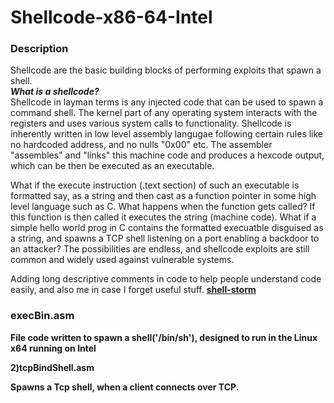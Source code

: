 # Shellcode-x86-64-Intel
<h3>Description</h3>

<p>Shellcode are the basic building blocks of performing exploits that spawn a shell. </br>
<b>
<i>What is a shellcode?</i>
</b> </br>
Shellcode in layman terms is any injected code that can be used to spawn a command shell. The kernel part of any operating system interacts with the registers and uses various system calls to functionality. Shellcode is inherently written in low level assembly langugae following certain rules like no hardcoded address, and no nulls "0x00" etc. The assembler "assembles" and "links" this machine code and produces a hexcode output, which can be then be executed as an executable.

What if the execute instruction (.text section) of such an executable is formatted say, as a string and then cast as a function pointer in some high level language such as C. What happens when the function gets called? If this function is then called it executes the string (machine code). What if a simple hello world prog in C contains the formatted execuatble disguised as a string, and spawns a TCP shell listening on a port enabling a backdoor to an attacker? The possibilities are endless, and shellcode exploits are still common and widely used against vulnerable systems.

Adding long descriptive comments in code to help people understand code easily, and also me in case I forget useful stuff.
<b> <a href="http://shell-storm.org/shellcode/">shell-storm</a>

<b><link of upcoming blog></b>
</p>
<h3><b>execBin.asm</b></h3>

File code written to spawn a shell('/bin/sh'), designed to run in the Linux x64 running on Intel

2)tcpBindShell.asm

Spawns a <b>Tcp shell</b>, when a client connects over TCP. 

